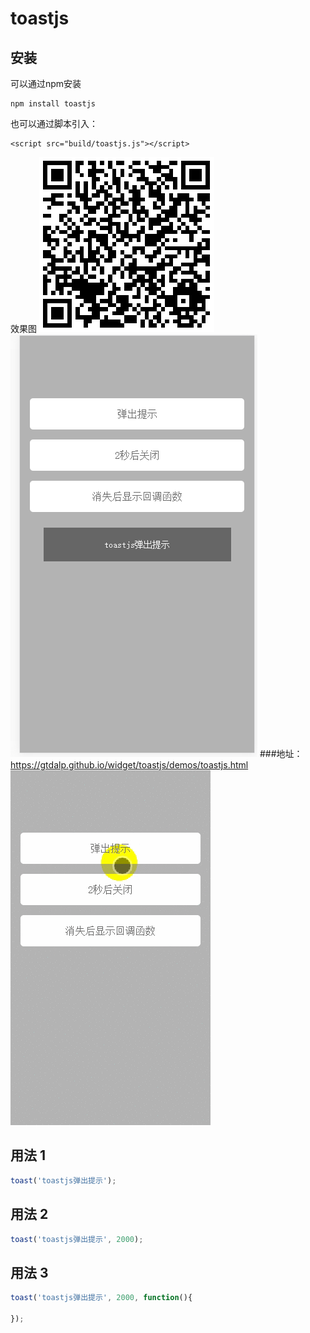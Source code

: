 # toastjs

## 安装

可以通过npm安装

```
npm install toastjs
```

也可以通过脚本引入：

```
<script src="build/toastjs.js"></script>
```



效果图
![qcode.png](./src/images/qcode.png)
![demo.png](./src/images/demo.png)
###地址：<a href="https://gtdalp.github.io/widget/toastjs/demos/toastjs.html">https://gtdalp.github.io/widget/toastjs/demos/toastjs.html</a>
![demo.gif](./src/images/demo.gif)




## 用法 1

```javascript
toast('toastjs弹出提示');
```

## 用法 2

```javascript
toast('toastjs弹出提示', 2000);
```

## 用法 3

```javascript
toast('toastjs弹出提示', 2000, function(){

});
```

